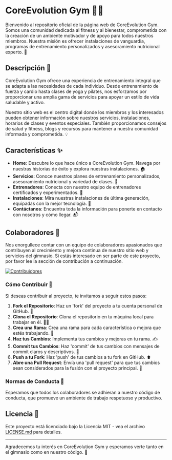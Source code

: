 # CoreEvolution Gym 🏋️‍♂️

Bienvenido al repositorio oficial de la página web de CoreEvolution Gym. Somos una comunidad dedicada al fitness y al bienestar, comprometida con la creación de un ambiente motivador y de apoyo para todos nuestros miembros. Nuestra misión es ofrecer instalaciones de vanguardia, programas de entrenamiento personalizados y asesoramiento nutricional experto. 🌟

## Descripción 📝

CoreEvolution Gym ofrece una experiencia de entrenamiento integral que se adapta a las necesidades de cada individuo. Desde entrenamiento de fuerza y cardio hasta clases de yoga y pilates, nos esforzamos por proporcionar una amplia gama de servicios para apoyar un estilo de vida saludable y activo.

Nuestro sitio web es el centro digital donde los miembros y los interesados pueden obtener información sobre nuestros servicios, instalaciones, horarios de clases y eventos especiales. También proporcionamos consejos de salud y fitness, blogs y recursos para mantener a nuestra comunidad informada y comprometida. 💡

## Características ✨

- **Home**: Descubre lo que hace único a CoreEvolution Gym. Navega por nuestras historias de éxito y explora nuestras instalaciones. 🏠
- **Servicios**: Conoce nuestros planes de entrenamiento personalizados, asesoramiento nutricional y variedad de clases. 💪
- **Entrenadores**: Conecta con nuestro equipo de entrenadores certificados y experimentados. 👥
- **Instalaciones**: Mira nuestras instalaciones de última generación, equipadas con la mejor tecnología. 🏢
- **Contáctanos**: Encuentra toda la información para ponerte en contacto con nosotros y cómo llegar. 📬

## Colaboradores 👋

Nos enorgullece contar con un equipo de colaboradores apasionados que contribuyen al crecimiento y mejora continua de nuestro sitio web y servicios del gimnasio. Si estás interesado en ser parte de este proyecto, por favor lee la sección de contribución a continuación.

[![Contribuidores](https://contrib.rocks/image?repo=GabriLPDA22/CoreEvo)](https://github.com/GabriLPDA22/CoreEvo/graphs/contributors)

### Cómo Contribuir 🤝

Si deseas contribuir al proyecto, te invitamos a seguir estos pasos:

1. **Fork el Repositorio**: Haz un 'fork' del proyecto a tu cuenta personal de GitHub. 🍴
2. **Clona el Repositorio**: Clona el repositorio en tu máquina local para trabajar en él. 👨‍💻
3. **Crea una Rama**: Crea una rama para cada característica o mejora que estés trabajando. 🔀
4. **Haz tus Cambios**: Implementa tus cambios y mejoras en tu rama. ✍️
5. **Commit tus Cambios**: Haz 'commit' de tus cambios con mensajes de commit claros y descriptivos. 📝
6. **Push a tu Fork**: Haz 'push' de tus cambios a tu fork en GitHub. ⬆️
7. **Abre una Pull Request**: Envía una 'pull request' para que tus cambios sean considerados para la fusión con el proyecto principal. 🤲

### Normas de Conducta 📜

Esperamos que todos los colaboradores se adhieran a nuestro código de conducta, que promueve un ambiente de trabajo respetuoso y productivo.

## Licencia 📄

Este proyecto está licenciado bajo la Licencia MIT - vea el archivo [LICENSE.md](LICENSE.md) para detalles.


---

Agradecemos tu interés en CoreEvolution Gym y esperamos verte tanto en el gimnasio como en nuestro código. 💖

